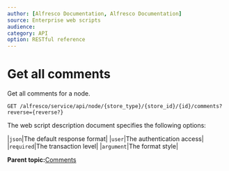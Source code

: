 ```yaml
---
author: [Alfresco Documentation, Alfresco Documentation]
source: Enterprise web scripts
audience: 
category: API
option: RESTful reference
---
```


# Get all comments

Get all comments for a node.

`GET /alfresco/service/api/node/{store_type}/{store_id}/{id}/comments?reverse={reverse?}`

The web script description document specifies the following options:

|`json`|The default response format|
|`user`|The authentication access|
|`required`|The transaction level|
|`argument`|The format style|

**Parent topic:**[Comments](../references/RESTful-Comments.md)

